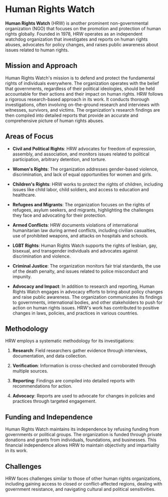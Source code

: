 # Human Rights Watch

**Human Rights Watch** (HRW) is another prominent non-governmental organization (NGO) that focuses on the promotion and protection of human rights globally. Founded in 1978, HRW operates as an independent watchdog organization that investigates and reports on human rights abuses, advocates for policy changes, and raises public awareness about issues related to human rights.

## Mission and Approach

Human Rights Watch's mission is to defend and protect the fundamental rights of individuals everywhere. The organization operates with the belief that governments, regardless of their political ideologies, should be held accountable for their actions and their impact on human rights. HRW follows a rigorous research-based approach in its work. It conducts thorough investigations, often involving on-the-ground research and interviews with witnesses, survivors, and victims. The organization's research findings are then compiled into detailed reports that provide an accurate and comprehensive picture of human rights abuses.

## Areas of Focus

- **Civil and Political Rights**: HRW advocates for freedom of expression, assembly, and association, and monitors issues related to political participation, arbitrary detention, and torture.

- **Women's Rights**: The organization addresses gender-based violence, discrimination, and lack of equal opportunities for women and girls.

- **Children's Rights**: HRW works to protect the rights of children, including issues like child labor, child soldiers, and access to education and healthcare.

- **Refugees and Migrants**: The organization focuses on the rights of refugees, asylum seekers, and migrants, highlighting the challenges they face and advocating for their protection.

- **Armed Conflicts**: HRW documents violations of international humanitarian law during armed conflicts, including civilian casualties, use of prohibited weapons, and attacks on hospitals and schools.

- **LGBT Rights**: Human Rights Watch supports the rights of lesbian, gay, bisexual, and transgender individuals and advocates against discrimination and violence.

- **Criminal Justice**: The organization monitors fair trial standards, the use of the death penalty, and issues related to police misconduct and impunity.

- **Advocacy and Impact**: In addition to research and reporting, Human Rights Watch engages in advocacy efforts to bring about policy changes and raise public awareness. The organization communicates its findings to governments, international bodies, and other stakeholders to push for action on human rights issues. HRW's work has contributed to positive changes in laws, policies, and practices in various countries.

## Methodology

HRW employs a systematic methodology for its investigations:

1. **Research**: Field researchers gather evidence through interviews, documentation, and data collection.

2. **Verification**: Information is cross-checked and corroborated through multiple sources.

3. **Reporting**: Findings are compiled into detailed reports with recommendations for action.

4. **Advocacy**: Reports are used to advocate for changes in policies and practices through targeted engagement.

## Funding and Independence

Human Rights Watch maintains its independence by refusing funding from governments or political groups. The organization is funded through private donations and grants from individuals, foundations, and businesses. This financial independence allows HRW to maintain objectivity and impartiality in its work.

## Challenges

HRW faces challenges similar to those of other human rights organizations, including gaining access to closed or conflict-affected regions, dealing with government resistance, and navigating cultural and political sensitivities.